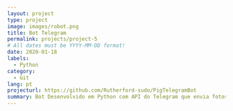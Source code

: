 ```yaml
---
layout: project
type: project
image: images/robot.png
title: Bot Telegram
permalink: projects/project-5
# All dates must be YYYY-MM-DD format!
date: 2020-01-18
labels:
  - Python
category:
  - Git
lang: pt
projecturl: https://github.com/Rutherford-sudo/PigTelegramBot
summary: Bot Desenvolvido em Python com API do Telegram que envia fotos de cachorrinhos, porquinhos e algumas outras funções divertidas! Hospedado via Heroku
---
```

